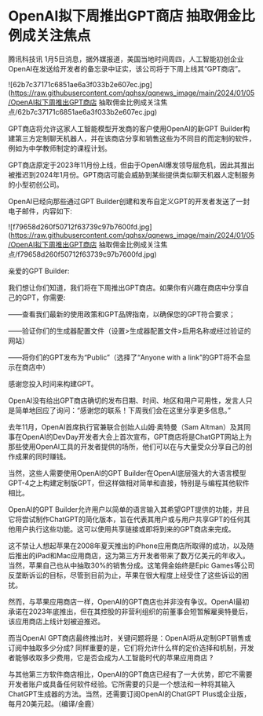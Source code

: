 # OpenAI拟下周推出GPT商店 抽取佣金比例成关注焦点

腾讯科技讯 1月5日消息，据外媒报道，美国当地时间周四，人工智能初创企业OpenAI在发送给开发者的备忘录中证实，该公司将于下周上线其“GPT商店”。

![62b7c37171c6851ae6a3f033b2e607ec.jpg](https://raw.githubusercontent.com/qqhsx/qqnews_image/main/2024/01/05/OpenAI拟下周推出GPT商店 抽取佣金比例成关注焦点/62b7c37171c6851ae6a3f033b2e607ec.jpg)

GPT商店将允许这家人工智能模型开发商的客户使用OpenAI的新GPT
Builder构建第三方定制聊天机器人，并在该商店分享和销售这些为不同目的而定制的软件，例如为中学教师制定的课程计划。

GPT商店原定于2023年11月份上线，但由于OpenAI爆发领导层危机，因此其推出被推迟到2024年1月份。GPT商店可能会威胁到某些提供类似聊天机器人定制服务的小型初创公司。

OpenAI已经向那些通过GPT Builder创建和发布自定义GPT的开发者发送了一封电子邮件，内容如下:

![f79658d260f50712f63739c97b7600fd.jpg](https://raw.githubusercontent.com/qqhsx/qqnews_image/main/2024/01/05/OpenAI拟下周推出GPT商店 抽取佣金比例成关注焦点/f79658d260f50712f63739c97b7600fd.jpg)

亲爱的GPT Builder:

我们想让你们知道，我们将在下周推出GPT商店。如果你有兴趣在商店中分享自己的GPT，你需要:

——查看我们最新的使用政策和GPT品牌指南，以确保您的GPT符合要求；

——验证你们的生成器配置文件（设置>生成器配置文件>启用名称或经过验证的网站）

——将你们的GPT发布为“Public”（选择了“Anyone with a link”的GPT将不会显示在商店中）

感谢您投入时间来构建GPT。

OpenAI没有给出GPT商店确切的发布日期、时间、地区和用户可用性，发言人只是简单地回应了询问：“感谢您的联系！下周我们会在这里分享更多信息。”

去年11月，OpenAI首席执行官兼联合创始人山姆·奥特曼（Sam
Altman）及其同事在OpenAI的DevDay开发者大会上首次宣布，GPT商店将是ChatGPT网站上为那些使用OpenAI工具的开发者提供的场所，他们可以在与大量受众分享自己的创作成果的同时赚钱。

当然，这些人需要使用OpenAI的GPT
Builder在OpenAI底层强大的大语言模型GPT-4之上构建定制版GPT，但这样做相对简单和直接，特别是与编程其他软件相比。

OpenAI的GPT
Builder允许用户以简单的语言输入其希望GPT提供的功能，并且它将尝试制作ChatGPT的简化版本，旨在代表其用户或与用户共享GPT的任何其他用户执行这些功能。这可以使用共享链接或即将到来的GPT商店来完成。

这不禁让人想起苹果在2008年夏天推出的iPhone应用商店所取得的成功，以及随后推出的iPad和Mac应用商店，这为第三方开发者带来了数万亿美元的年收入。当然，苹果自己也从中抽取30%的销售分成。这笔佣金始终是Epic
Games等公司反垄断诉讼的目标，尽管到目前为止，苹果在很大程度上经受住了这些诉讼的困扰。

然而，与苹果应用商店一样，OpenAI的GPT商店也并非没有争议。OpenAI最初承诺在2023年底推出，但在其控股的非营利组织的前董事会短暂解雇奥特曼后，该应用商店上线计划被迫推迟。

而当OpenAI GPT商店最终推出时，关键问题将是：OpenAI将从定制GPT销售或订阅中抽取多少分成?
同样重要的是，它们将允许什么样的定价选择和机制，开发者能够收取多少费用，它是否会成为人工智能时代的苹果应用商店 ?

与其他第三方软件商店相比，OpenAI的GPT商店已经有了一大优势，即它不需要开发者账户或具备任何软件经验。它所需要的只是一个想法和一种将其输入ChatGPT生成器的方法。当然，还需要订阅OpenAI的ChatGPT
Plus或企业版，每月20美元起。（编译/金鹿）

